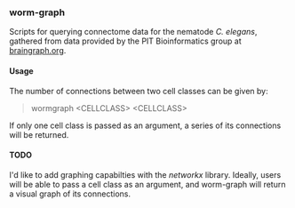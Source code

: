 ### worm-graph

Scripts for querying connectome data for the nematode *C. elegans*, gathered from data provided by the PIT Bioinformatics group at [braingraph.org](https://braingraph.org/cms/c-elegans/).

#### Usage

The number of connections between two cell classes can be given by:

> wormgraph \<CELLCLASS\> \<CELLCLASS\>

If only one cell class is passed as an argument, a series of its connections will be returned. 

#### TODO

I'd like to add graphing capabilties with the *networkx* library. 
Ideally, users will be able to pass a cell class as an argument, and worm-graph will return a visual graph of its connections.
